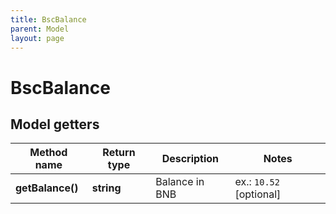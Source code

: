 ```yaml
---
title: BscBalance
parent: Model
layout: page
---
```


# BscBalance

## Model getters

Method name | Return type | Description | Notes
------------ | ------------- | ------------- | -------------
**getBalance()** | **string** | Balance in BNB | ex.: `10.52` [optional]

